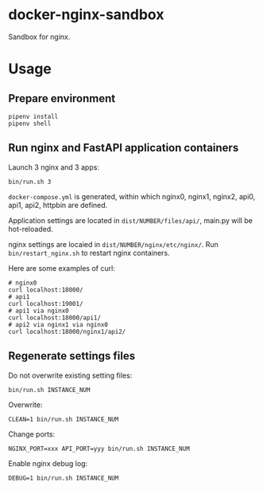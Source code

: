 # docker-nginx-sandbox

Sandbox for nginx.

# Usage

## Prepare environment

``` shell
pipenv install
pipenv shell
```

## Run nginx and FastAPI application containers

Launch 3 nginx and 3 apps:

``` shell
bin/run.sh 3
```

`docker-compose.yml` is generated, within which nginx0, nginx1, nginx2, api0, api1, api2, httpbin are defined.

Application settings are located in `dist/NUMBER/files/api/`, main.py will be hot-reloaded.

nginx settings are locaied in `dist/NUMBER/nginx/etc/nginx/`.
Run `bin/restart_nginx.sh` to restart nginx containers.

Here are some examples of curl:

```
# nginx0
curl localhost:18000/
# api1
curl localhost:19001/
# api1 via nginx0
curl localhost:18000/api1/
# api2 via nginx1 via nginx0
curl localhost:18000/nginx1/api2/
```

## Regenerate settings files

Do not overwrite existing setting files:

``` shell
bin/run.sh INSTANCE_NUM
```

Overwrite:

``` shell
CLEAN=1 bin/run.sh INSTANCE_NUM
```

Change ports:

``` shell
NGINX_PORT=xxx API_PORT=yyy bin/run.sh INSTANCE_NUM
```

Enable nginx debug log:

``` shell
DEBUG=1 bin/run.sh INSTANCE_NUM
```
